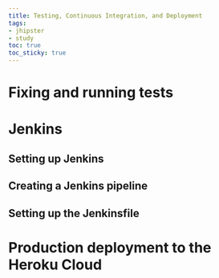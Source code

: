 ```yaml
---
title: Testing, Continuous Integration, and Deployment
tags: 
- jhipster
- study
toc: true
toc_sticky: true
---
```


# Fixing and running tests
# Jenkins
## Setting up Jenkins
## Creating a Jenkins pipeline
## Setting up the Jenkinsfile
# Production deployment to the Heroku Cloud

